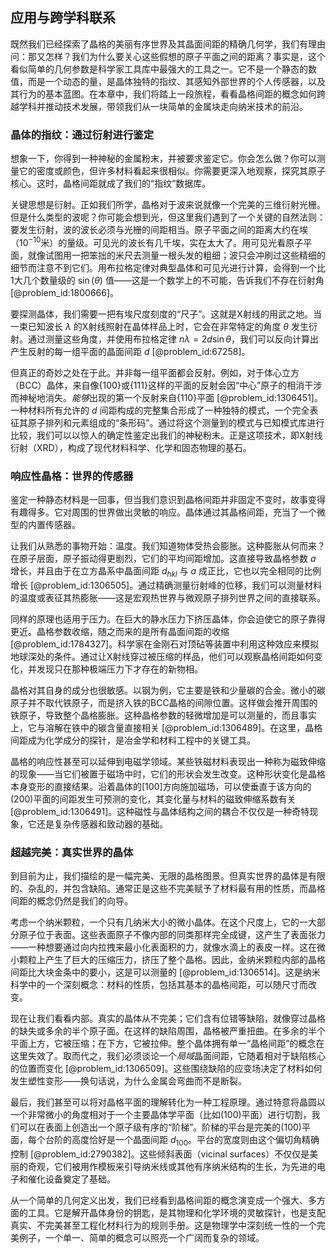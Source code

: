 ## 应用与跨学科联系

既然我们已经探索了晶格的美丽有序世界及其晶面间距的精确几何学，我们有理由问：那又怎样？我们为什么要关心这些假想的原子平面之间的距离？事实是，这个看似简单的几何参数是科学家工具库中最强大的工具之一。它不是一个静态的数值，而是一个动态的量，是晶体独特的指纹、其感知外部世界的个人传感器，以及其行为的基本蓝图。在本章中，我们将踏上一段旅程，看看晶格间距的概念如何跨越学科并推动技术发展，带领我们从一块简单的金属块走向纳米技术的前沿。

### 晶体的指纹：通过衍射进行鉴定

想象一下，你得到一种神秘的金属粉末，并被要求鉴定它。你会怎么做？你可以测量它的密度或颜色，但许多材料看起来很相似。你需要更深入地观察，探究其原子核心。这时，晶格间距就成了我们的“指纹”数据库。

关键思想是衍射。正如我们所学，晶格对于波来说就像一个完美的三维衍射光栅。但是什么类型的波呢？你可能会想到光，但这里我们遇到了一个关键的自然法则：要发生衍射，波的波长必须与光栅的间距相当。原子平面之间的距离大约在埃（$10^{-10}$米）的量级。可见光的波长有几千埃，实在太大了。用可见光看原子平面，就像试图用一把笨拙的米尺去测量一根头发的粗细；波只会冲刷过这些精细的细节而注意不到它们。用布拉格定律对典型晶体和可见光进行计算，会得到一个比1大几个数量级的 $\sin(\theta)$ 值——这是一个数学上的不可能，告诉我们不存在衍射角 [@problem_id:1800666]。

要探测晶体，我们需要一把有埃尺度刻度的“尺子”。这就是X射线的用武之地。当一束已知波长 $\lambda$ 的X射线照射在晶体样品上时，它会在非常特定的角度 $\theta$ 发生衍射。通过测量这些角度，并使用布拉格定律 $n\lambda = 2d\sin\theta$，我们可以反向计算出产生反射的每一组平面的晶面间距 $d$ [@problem_id:67258]。

但真正的奇妙之处在于此。并非每一组平面都会反射。例如，对于体心立方（BCC）晶体，来自像{100}或{111}这样的平面的反射会因“中心”原子的相消干涉而神秘地消失。*能够*出现的第一个反射来自{110}平面 [@problem_id:1306451]。一种材料所有允许的 $d$ 间距构成的完整集合形成了一种独特的模式，一个完全表征其原子排列和元素组成的“条形码”。通过将这个测量到的模式与已知模式库进行比较，我们可以以惊人的确定性鉴定出我们的神秘粉末。正是这项技术，即X射线衍射（XRD），构成了现代材料科学、化学和固态物理的基石。

### 响应性晶格：世界的传感器

鉴定一种静态材料是一回事，但当我们意识到晶格间距并非固定不变时，故事变得有趣得多。它对周围的世界做出灵敏的响应。晶体通过其晶格间距，充当了一个微型的内置传感器。

让我们从熟悉的事物开始：温度。我们知道物体受热会膨胀。这种膨胀从何而来？在原子层面，原子振动得更剧烈，它们的平均间距增加。这直接导致晶格参数 $a$ 增长，并且由于在立方晶系中晶面间距 $d_{hkl}$ 与 $a$ 成正比，它也以完全相同的比例增长 [@problem_id:1306505]。通过精确测量衍射峰的位移，我们可以测量材料的温度或表征其热膨胀——这是宏观热世界与微观原子排列世界之间的直接联系。

同样的原理也适用于压力。在巨大的静水压力下挤压晶体，你会迫使它的原子靠得更近。晶格参数收缩，随之而来的是所有晶面间距的收缩 [@problem_id:1784327]。科学家在金刚石对顶砧等装置中利用这种效应来模拟地球深处的条件。通过让X射线穿过被压缩的样品，他们可以观察晶格间距如何变化，并发现只在那种极端压力下才存在的新物相。

晶格对其自身的成分也很敏感。以钢为例，它主要是铁和少量碳的合金。微小的碳原子并不取代铁原子，而是挤入铁的BCC晶格的间隙位置。这样做会推开周围的铁原子，导致整个晶格膨胀。这种晶格参数的轻微增加是可以测量的，而且事实上，它与溶解在铁中的碳含量直接相关 [@problem_id:1306489]。在这里，晶格间距成为化学成分的探针，是冶金学和材料工程中的关键工具。

晶格的响应性甚至可以延伸到电磁学领域。某些铁磁材料表现出一种称为磁致伸缩的现象——当它们被置于磁场中时，它们的形状会发生改变。这种形状变化是晶格本身变形的直接结果。沿着晶体的[100]方向施加磁场，可以使垂直于该方向的(200)平面的间距发生可预测的变化，其变化量与材料的磁致伸缩系数有关 [@problem_id:1306491]。这种磁性与晶体结构之间的耦合不仅仅是一种奇特现象，它还是复杂传感器和致动器的基础。

### 超越完美：真实世界的晶体

到目前为止，我们描绘的是一幅完美、无限的晶格图景。但真实世界的晶体是有限的、杂乱的，并包含缺陷。通常正是这些不完美赋予了材料最有用的性质，而晶格间距的概念仍然是我们的向导。

考虑一个纳米颗粒，一个只有几纳米大小的微小晶体。在这个尺度上，它的一大部分原子位于表面。这些表面原子不像内部的同类那样完全成键，这产生了表面张力——一种想要通过向内拉拽来最小化表面积的力，就像水滴上的表皮一样。这在微小颗粒上产生了巨大的压缩压力，挤压了整个晶格。因此，金纳米颗粒内部的晶格间距比大块金条中的要小，这是可以测量的 [@problem_id:1306514]。这是纳米科学中的一个深刻概念：材料的性质，包括其基本的晶格间距，可以随尺寸而改变。

现在让我们看看内部。真实的晶体从不完美；它们含有位错等缺陷，就像穿过晶格的缺失或多余的半个原子面。在这样的缺陷周围，晶格被严重扭曲。在多余的半个平面上方，它被压缩；在下方，它被拉伸。整个晶体拥有单一“晶格间距”的概念在这里失效了。取而代之，我们必须谈论一个*局域*晶面间距，它随着相对于缺陷核心的位置而变化 [@problem_id:1306509]。这些围绕缺陷的应变场决定了材料如何发生塑性变形——换句话说，为什么金属会弯曲而不是断裂。

最后，我们甚至可以将对晶格平面的理解转化为一种工程原理。通过特意将晶圆以一个非常微小的角度相对于一个主要晶体学平面（比如(100)平面）进行切割，我们可以在表面上创造出一个原子级有序的“阶梯”。阶梯的平台是完美的(100)平面，每个台阶的高度恰好是一个晶面间距 $d_{100}$。平台的宽度则由这个偏切角精确控制 [@problem_id:2790382]。这些倾斜表面（vicinal surfaces）不仅仅是美丽的奇观，它们被用作模板来引导纳米线或其他有序纳米结构的生长，为先进的电子和催化设备奠定了基础。

从一个简单的几何定义出发，我们已经看到晶格间距的概念演变成一个强大、多方面的工具。它是解开晶体身份的钥匙，是其物理和化学环境的灵敏探针，也是支配真实、不完美甚至工程化材料行为的规则手册。这是物理学中深刻统一性的一个完美例子，一个单一、简单的概念可以照亮一个广阔而复杂的领域。